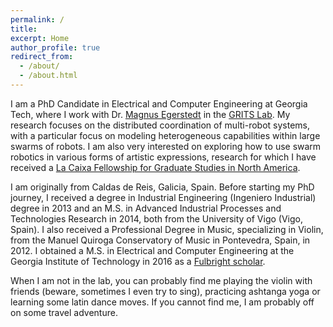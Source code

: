 ```yaml
---
permalink: /
title:
excerpt: Home
author_profile: true
redirect_from: 
  - /about/
  - /about.html
---
```


I am a PhD Candidate in Electrical and Computer Engineering at Georgia Tech, where I work with  Dr. [Magnus Egerstedt](http://magnus.ece.gatech.edu/) in the [GRITS Lab](http://gritslab.gatech.edu/home/). My research focuses on the distributed coordination of multi-robot systems, with a particular focus on modeling heterogeneous capabilities within large swarms of robots. I am also very interested on exploring how to use swarm robotics in various forms of artistic expressions, research for which I have received a [La Caixa Fellowship for Graduate Studies in North America](https://obrasociallacaixa.org/en/investigacion-y-becas/becas-de-la-caixa/posgrado-en-america-del-norte-y-asia-pacifico/descripcion-del-programa). 

I am originally from Caldas de Reis, Galicia, Spain. Before starting my PhD journey, I received a degree in Industrial Engineering (Ingeniero Industrial) degree in 2013 and an M.S. in Advanced Industrial Processes and Technologies Research in 2014, both from the University of Vigo (Vigo, Spain). I also received a Professional Degree in Music, specializing in Violin, from the Manuel Quiroga Conservatory of Music in Pontevedra, Spain, in 2012. I obtained a M.S. in Electrical and Computer Engineering at the Georgia Institute of Technology in 2016 as a [Fulbright scholar](https://fulbright.es/).   

When I am not in the lab, you can probably find me playing the violin with friends (beware, sometimes I even try to sing), practicing ashtanga yoga or learning some latin dance moves. If you cannot find me, I am probably off on some travel adventure. 



